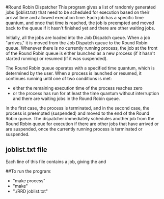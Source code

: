 #Round Robin Dispatcher
This program gives a list of randomly generated jobs (joblist.txt) that need to be scheduled for execution based on their arrival time and allowed execution time. Each job has a specific time quantum, and once that time is reached, the job is preempted and moved back to the queue if it hasn't finished yet and there are other waiting jobs.

Initially, all the jobs are loaded into the Job Dispatch queue. When a job "arrives," it is moved from the Job Dispatch queue to the Round Robin queue. Whenever there is no currently running process, the job at the front of the Round Robin queue is either launched as a new process (if it hasn't started running) or resumed (if it was suspended).

The Round Robin queue operates with a specified time quantum, which is determined by the user. When a process is launched or resumed, it continues running until one of two conditions is met: 
- either the remaining execution time of the process reaches zero
- or the process has run for at least the time quantum without interruption and there are waiting jobs in the Round Robin queue.

In the first case, the process is terminated, and in the second case, the process is preempted (suspended) and moved to the end of the Round Robin queue. The dispatcher immediately schedules another job from the Round Robin queue for execution if there are other jobs that have arrived or are suspended, once the currently running process is terminated or suspended.

## joblist.txt file
Each line of this file contains a job, giving the <arrival time> and <cpu time>



##To run the program:

- "make process"
- "make"
- "./RRD joblist.txt"

